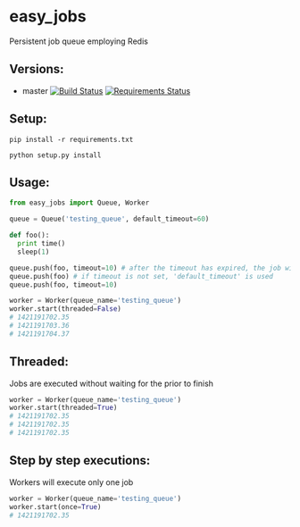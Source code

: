 # easy_jobs
Persistent job queue employing Redis

## Versions:
* master [![Build Status](https://travis-ci.org/msempere/easy_jobs.svg?branch=master)](https://travis-ci.org/msempere/easy_jobs) [![Requirements Status](https://requires.io/github/msempere/easy_jobs/requirements.svg?branch=master)](https://requires.io/github/msempere/easy_jobs/requirements/?branch=master)

## Setup:
```
pip install -r requirements.txt
```
```
python setup.py install
```

## Usage:

```python
from easy_jobs import Queue, Worker

queue = Queue('testing_queue', default_timeout=60)

def foo():
  print time()
  sleep(1)

queue.push(foo, timeout=10) # after the timeout has expired, the job will automatically be deleted
queue.push(foo) # if timeout is not set, 'default_timeout' is used
queue.push(foo, timeout=10)

worker = Worker(queue_name='testing_queue')
worker.start(threaded=False)
# 1421191702.35
# 1421191703.36
# 1421191704.37
```

## Threaded:
Jobs are executed without waiting for the prior to finish
```python
worker = Worker(queue_name='testing_queue')
worker.start(threaded=True)
# 1421191702.35
# 1421191702.35
# 1421191702.35
```

## Step by step executions:
Workers will execute only one job
```python
worker = Worker(queue_name='testing_queue')
worker.start(once=True)
# 1421191702.35
```
